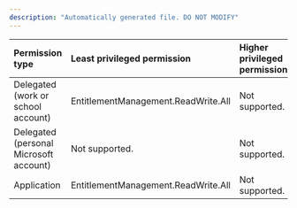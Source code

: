 ```yaml
---
description: "Automatically generated file. DO NOT MODIFY"
---
```


|Permission type|Least privileged permission|Higher privileged permissions|
|:---|:---|:---|
|Delegated (work or school account)|EntitlementManagement.ReadWrite.All|Not supported.|
|Delegated (personal Microsoft account)|Not supported.|Not supported.|
|Application|EntitlementManagement.ReadWrite.All|Not supported.|

